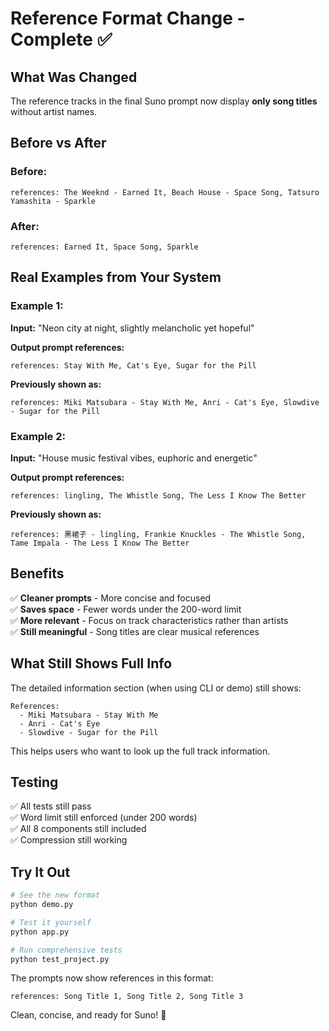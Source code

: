 # Reference Format Change - Complete ✅

## What Was Changed

The reference tracks in the final Suno prompt now display **only song titles** without artist names.

## Before vs After

### Before:
```
references: The Weeknd - Earned It, Beach House - Space Song, Tatsuro Yamashita - Sparkle
```

### After:
```
references: Earned It, Space Song, Sparkle
```

## Real Examples from Your System

### Example 1:
**Input:** "Neon city at night, slightly melancholic yet hopeful"

**Output prompt references:**
```
references: Stay With Me, Cat's Eye, Sugar for the Pill
```

**Previously shown as:**
```
references: Miki Matsubara - Stay With Me, Anri - Cat's Eye, Slowdive - Sugar for the Pill
```

### Example 2:
**Input:** "House music festival vibes, euphoric and energetic"

**Output prompt references:**
```
references: lingling, The Whistle Song, The Less I Know The Better
```

**Previously shown as:**
```
references: 黑裙子 - lingling, Frankie Knuckles - The Whistle Song, Tame Impala - The Less I Know The Better
```

## Benefits

✅ **Cleaner prompts** - More concise and focused  
✅ **Saves space** - Fewer words under the 200-word limit  
✅ **More relevant** - Focus on track characteristics rather than artists  
✅ **Still meaningful** - Song titles are clear musical references  

## What Still Shows Full Info

The detailed information section (when using CLI or demo) still shows:
```
References:
  - Miki Matsubara - Stay With Me
  - Anri - Cat's Eye  
  - Slowdive - Sugar for the Pill
```

This helps users who want to look up the full track information.

## Testing

✅ All tests still pass  
✅ Word limit still enforced (under 200 words)  
✅ All 8 components still included  
✅ Compression still working  

## Try It Out

```bash
# See the new format
python demo.py

# Test it yourself
python app.py

# Run comprehensive tests
python test_project.py
```

The prompts now show references in this format:
```
references: Song Title 1, Song Title 2, Song Title 3
```

Clean, concise, and ready for Suno! 🎵

